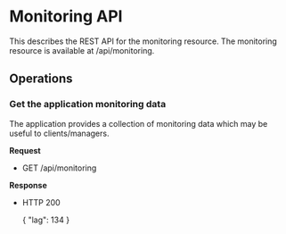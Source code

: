 # Monitoring API

This describes the REST API for the monitoring resource.
The monitoring resource is available at /api/monitoring.

## Operations

### Get the application monitoring data

The application provides a collection of monitoring data which may be useful to clients/managers.

**Request**

- GET /api/monitoring

**Response**

- HTTP 200

    {
      "lag": 134
    }

